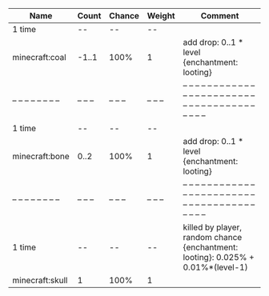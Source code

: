 | Name            | Count | Chance | Weight | Comment                                                                          |
| --------------- | ----- | ------ | ------ | -------------------------------------------------------------------------------- |
| 1 time          |    -- |     -- |     -- |                                                                                  |
| minecraft:coal  | -1..1 |   100% |      1 | add drop: 0..1 * level {enchantment: looting}                                    |
| – – – – – – – – | – – – | – – –  | – – –  | – – – – – – – – – – – – – – – – – – – – – – – – – – – – – – – – – – – – – – – –  |
| 1 time          |    -- |     -- |     -- |                                                                                  |
| minecraft:bone  |  0..2 |   100% |      1 | add drop: 0..1 * level {enchantment: looting}                                    |
| – – – – – – – – | – – – | – – –  | – – –  | – – – – – – – – – – – – – – – – – – – – – – – – – – – – – – – – – – – – – – – –  |
| 1 time          |    -- |     -- |     -- | killed by player, random chance {enchantment: looting}: 0.025% + 0.01%*(level-1) |
| minecraft:skull |     1 |   100% |      1 |                                                                                  |